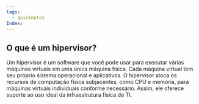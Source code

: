 ```yaml
---
tags:
  - quicknotes
Index:
---
```

## O que é um hipervisor?

Um hipervisor é um software que você pode usar para executar várias máquinas virtuais em uma única máquina física. Cada máquina virtual tem seu próprio sistema operacional e aplicativos. O hipervisor aloca os recursos de computação física subjacentes, como CPU e memória, para máquinas virtuais individuais conforme necessário. Assim, ele oferece suporte ao uso ideal da infraestrutura física de TI.